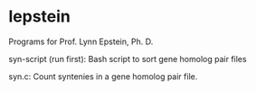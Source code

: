 # lepstein
Programs for Prof. Lynn Epstein, Ph. D.

syn-script (run first):
Bash script to sort gene homolog pair files

syn.c:
Count syntenies in a gene homolog pair file.
